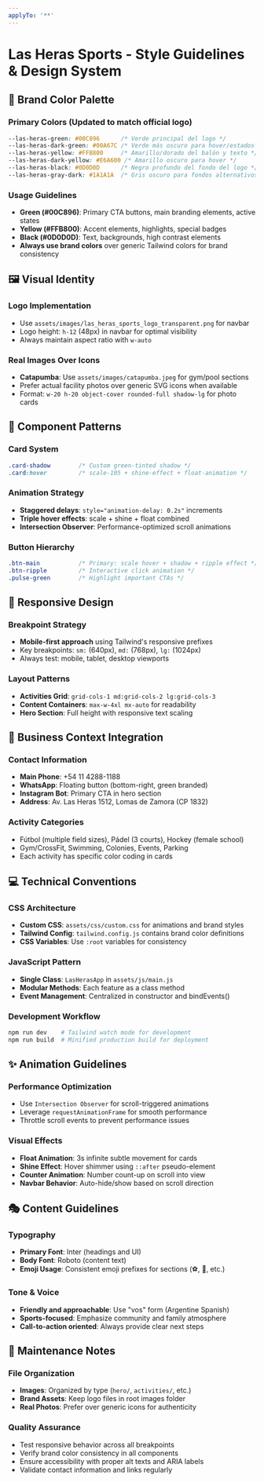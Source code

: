 ```yaml
---
applyTo: '**'
---
```


# Las Heras Sports - Style Guidelines & Design System

## 🎨 Brand Color Palette

### Primary Colors (Updated to match official logo)
```css
--las-heras-green: #00C896      /* Verde principal del logo */
--las-heras-dark-green: #00A67C /* Verde más oscuro para hover/estados */
--las-heras-yellow: #FFB800     /* Amarillo/dorado del balón y texto */
--las-heras-dark-yellow: #E6A600 /* Amarillo oscuro para hover */
--las-heras-black: #0D0D0D      /* Negro profundo del fondo del logo */
--las-heras-gray-dark: #1A1A1A  /* Gris oscuro para fondos alternativos */
```

### Usage Guidelines
- **Green (#00C896)**: Primary CTA buttons, main branding elements, active states
- **Yellow (#FFB800)**: Accent elements, highlights, special badges
- **Black (#0D0D0D)**: Text, backgrounds, high contrast elements
- **Always use brand colors** over generic Tailwind colors for brand consistency

## 🖼️ Visual Identity

### Logo Implementation
- Use `assets/images/las_heras_sports_logo_transparent.png` for navbar
- Logo height: `h-12` (48px) in navbar for optimal visibility
- Always maintain aspect ratio with `w-auto`

### Real Images Over Icons
- **Catapumba**: Use `assets/images/catapumba.jpeg` for gym/pool sections
- Prefer actual facility photos over generic SVG icons when available
- Format: `w-20 h-20 object-cover rounded-full shadow-lg` for photo cards

## 🎯 Component Patterns

### Card System
```css
.card-shadow        /* Custom green-tinted shadow */
.card:hover         /* scale-105 + shine-effect + float-animation */
```

### Animation Strategy
- **Staggered delays**: `style="animation-delay: 0.2s"` increments
- **Triple hover effects**: scale + shine + float combined
- **Intersection Observer**: Performance-optimized scroll animations

### Button Hierarchy
```css
.btn-main           /* Primary: scale hover + shadow + ripple effect */
.btn-ripple         /* Interactive click animation */
.pulse-green        /* Highlight important CTAs */
```

## 📱 Responsive Design

### Breakpoint Strategy
- **Mobile-first approach** using Tailwind's responsive prefixes
- Key breakpoints: `sm:` (640px), `md:` (768px), `lg:` (1024px)
- Always test: mobile, tablet, desktop viewports

### Layout Patterns
- **Activities Grid**: `grid-cols-1 md:grid-cols-2 lg:grid-cols-3`
- **Content Containers**: `max-w-4xl mx-auto` for readability
- **Hero Section**: Full height with responsive text scaling

## 🏢 Business Context Integration

### Contact Information
- **Main Phone**: +54 11 4288-1188
- **WhatsApp**: Floating button (bottom-right, green branded)
- **Instagram Bot**: Primary CTA in hero section
- **Address**: Av. Las Heras 1512, Lomas de Zamora (CP 1832)

### Activity Categories
- Fútbol (multiple field sizes), Pádel (3 courts), Hockey (female school)
- Gym/CrossFit, Swimming, Colonies, Events, Parking
- Each activity has specific color coding in cards

## 💻 Technical Conventions

### CSS Architecture
- **Custom CSS**: `assets/css/custom.css` for animations and brand styles
- **Tailwind Config**: `tailwind.config.js` contains brand color definitions
- **CSS Variables**: Use `:root` variables for consistency

### JavaScript Pattern
- **Single Class**: `LasHerasApp` in `assets/js/main.js`
- **Modular Methods**: Each feature as a class method
- **Event Management**: Centralized in constructor and bindEvents()

### Development Workflow
```bash
npm run dev    # Tailwind watch mode for development
npm run build  # Minified production build for deployment
```

## ✨ Animation Guidelines

### Performance Optimization
- Use `Intersection Observer` for scroll-triggered animations
- Leverage `requestAnimationFrame` for smooth performance
- Throttle scroll events to prevent performance issues

### Visual Effects
- **Float Animation**: 3s infinite subtle movement for cards
- **Shine Effect**: Hover shimmer using `::after` pseudo-element
- **Counter Animation**: Number count-up on scroll into view
- **Navbar Behavior**: Auto-hide/show based on scroll direction

## 🎭 Content Guidelines

### Typography
- **Primary Font**: Inter (headings and UI)
- **Body Font**: Roboto (content text)
- **Emoji Usage**: Consistent emoji prefixes for sections (⚽, 📍, etc.)

### Tone & Voice
- **Friendly and approachable**: Use "vos" form (Argentine Spanish)
- **Sports-focused**: Emphasize community and family atmosphere
- **Call-to-action oriented**: Always provide clear next steps

## 🔧 Maintenance Notes

### File Organization
- **Images**: Organized by type (`hero/`, `activities/`, etc.)
- **Brand Assets**: Keep logo files in root images folder
- **Real Photos**: Prefer over generic icons for authenticity

### Quality Assurance
- Test responsive behavior across all breakpoints
- Verify brand color consistency in all components
- Ensure accessibility with proper alt texts and ARIA labels
- Validate contact information and links regularly